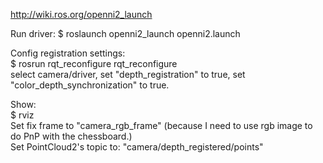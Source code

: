 

http://wiki.ros.org/openni2_launch

Run driver:
$ roslaunch openni2_launch openni2.launch

Config registration settings:  
$ rosrun rqt_reconfigure rqt_reconfigure  
select camera/driver, set "depth_registration" to true, set "color_depth_synchronization" to true.  

Show:  
$ rviz  
Set fix frame to "camera_rgb_frame" (because I need to use rgb image to do PnP with the chessboard.)  
Set PointCloud2's topic to: "camera/depth_registered/points"


